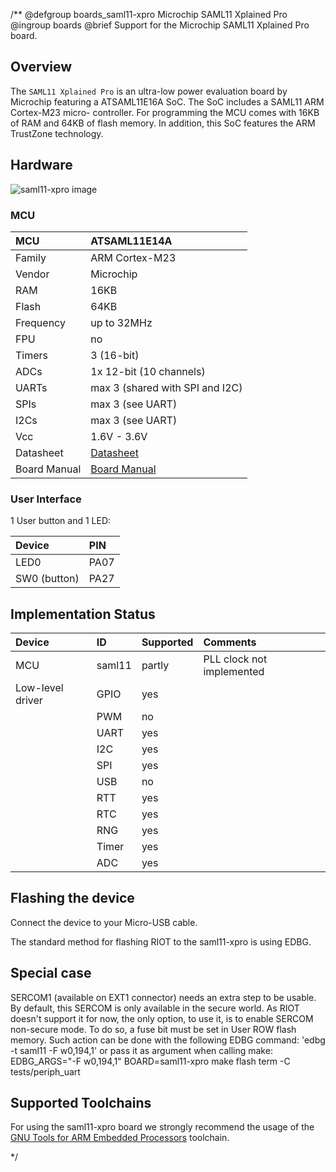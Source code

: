 /**
@defgroup    boards_saml11-xpro Microchip SAML11 Xplained Pro
@ingroup     boards
@brief       Support for the Microchip SAML11 Xplained Pro board.

## Overview

The `SAML11 Xplained Pro` is an ultra-low power evaluation board by Microchip
featuring a ATSAML11E16A SoC. The SoC includes a SAML11 ARM Cortex-M23 micro-
controller. For programming the MCU comes with 16KB of RAM and 64KB of flash
memory. In addition, this SoC features the ARM TrustZone technology.

## Hardware

![saml11-xpro image](https://www.microchip.com/_ImagedCopy/Converted-146683-1559149241-C16616-180424-MCU32-PHOTO-DM320205-Front-Transparent.png)


### MCU
| MCU        | ATSAML11E14A      |
|:------------- |:--------------------- |
| Family | ARM Cortex-M23    |
| Vendor | Microchip |
| RAM        | 16KB |
| Flash      | 64KB             |
| Frequency  | up to 32MHz |
| FPU        | no                |
| Timers | 3 (16-bit)    |
| ADCs       | 1x 12-bit (10 channels)           |
| UARTs      | max 3 (shared with SPI and I2C)               |
| SPIs       | max 3 (see UART)                  |
| I2Cs       | max 3 (see UART)              |
| Vcc        | 1.6V - 3.6V           |
| Datasheet  | [Datasheet](http://ww1.microchip.com/downloads/en/DeviceDoc/SAM-L10L11%20Family-DataSheet%20-%20DS60001513B.pdf) |
| Board Manual   | [Board Manual](http://ww1.microchip.com/downloads/en/DeviceDoc/70005359B.pdf)|

### User Interface

1 User button and 1 LED:

| Device | PIN |
|:------ |:--- |
| LED0   | PA07 |
| SW0 (button) | PA27 |


## Implementation Status

| Device | ID        | Supported | Comments  |
|:------------- |:------------- |:------------- |:------------- |
| MCU        | saml11    | partly    | PLL clock not implemented |
| Low-level driver | GPIO    | yes       | |
|        | PWM       | no            | |
|        | UART      | yes           | |
|        | I2C       | yes        | |
|        | SPI       | yes        | |
|        | USB       | no        | |
|        | RTT       | yes       | |
|        | RTC       | yes      |  |
|        | RNG       | yes        |  |
|        | Timer     | yes           | |
|        | ADC       | yes         | |



## Flashing the device

Connect the device to your Micro-USB cable.

The standard method for flashing RIOT to the saml11-xpro is using EDBG.

## Special case

SERCOM1 (available on EXT1 connector) needs an extra step to be usable.
By default, this SERCOM is only available in the secure world. As RIOT
doesn't support it for now, the only option, to use it, is to enable
SERCOM non-secure mode. To do so, a fuse bit must be set in User ROW
flash memory. Such action can be done with the following EDBG command:
'edbg -t saml11 -F w0,194,1'
or pass it as argument when calling make:
EDBG_ARGS="-F w0,194,1" BOARD=saml11-xpro make flash term -C tests/periph_uart

## Supported Toolchains

For using the saml11-xpro board we strongly recommend the usage of the
[GNU Tools for ARM Embedded Processors](https://launchpad.net/gcc-arm-embedded)
toolchain.

*/
